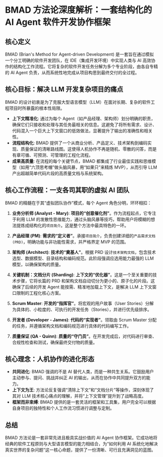 
# BMAD 方法论深度解析：一套结构化的 AI Agent 软件开发协作框架

## 核心定义
BMAD (Brian's Method for Agent-driven Development) 是一套旨在通过模拟一个分工明确的软件开发团队，在 IDE（集成开发环境）中实现人类与 AI 高效协作的结构化工作流程。它将复杂的软件开发任务分解为多个专业阶段，由各自专精的 AI Agent 负责，从而系统性地完成从项目构思到最终交付的全过程。

## 核心目标：解决 LLM 开发复杂项目的痛点
BMAD 的设计初衷是为了克服大型语言模型（LLM）在面对长期、复杂的软件工程项目时所暴露的根本性局限。

- **上下文精准化**: 通过为每个 Agent（如产品经理、架构师）划分明确的职责，确保它们只接收和处理与其任务最相关的信息。这避免了将所有需求、设计、代码混入一个巨大上下文窗口的低效做法，显著提升了输出的准确性和相关性。
- **流程结构化**: BMAD 提供了一个从商业分析、产品定义、技术架构到编码实现、质量保证的清晰路线图。这使得人机协作不再是随机、零散的问答，而是有章可循、可预测、可管理的工程化流程。
- **成果高质量**: 在流程的每个关键节点，BMAD 都集成了行业最佳实践和思维模型（如用“六顶思考帽”做头脑风暴，用“如果只”来精炼 MVP），从而引导 LLM 产出超越简单代码片段的高质量文档与系统架构。

## 核心工作流程：一支各司其职的虚拟 AI 团队
BMAD 的精髓在于其“虚拟团队协作”模式，每个 Agent 角色分明，环环相扣：

1.  **业务分析师 (Analyst - Mary)**: **项目的“创意催化剂”**。作为流程起点，它专注于利用 LLM 的发散性思维能力，通过头脑风暴等技巧，帮助用户将模糊的想法提炼成结构化的`项目简介`。这是整个方法中最具特色的一环。

2.  **产品经理 (PM)**: **需求的“定义者”**。承接`项目简介`，负责创建详细的`产品需求文档 (PRD)`，明确功能与非功能性需求，并严格界定 MVP 的范围。

3.  **架构师 (Architect)**: **技术的“奠基人”**。根据 PRD 设计`技术架构文档`，包含技术选型、数据模型、目录结构和编码规范。此阶段强调应选用能力最强的 LLM 模型，以确保架构的质量。

4.  **关键机制：文档分片 (Sharding)**: **上下文的“优化器”**。这是一个至关重要的技术步骤，它将长篇的 PRD 和架构文档自动切分为更小的、原子化的片段。这确保了后续的开发 Agent 能按需、精准地加载上下文，是解决 LLM 上下文窗口限制的工程化核心方案。

5.  **Scrum Master**: **开发的“指挥官”**。将宏观的用户故事（User Stories）分解为具体的、小粒度的、可执行的开发任务（Stories），并进行优先级排序。

6.  **开发者 (Developer - James)**: **代码的“实现者”**。领取由 Scrum Master 分配的任务，并遵循架构文档和编码规范进行具体的代码编写工作。

7.  **质量保证 (QA - Quinn)**: **质量的“守门员”**。在开发完成后，对代码进行审查、合规性检查和测试，确保最终交付物的质量。

## 核心理念：人机协作的进化形态
- **共同进化**: BMAD 强调的不是 AI 替代人类，而是一种共生关系。它鼓励用户主动参与、提问、挑战并纠正 AI 的输出，从而在协作中共同提升双方的能力。
- **上下文为王**: 方法论反复强调“清除上下文”和“文档分片”等操作，深刻体现了其对 LLM 技术核心痛点的理解，并将“上下文管理”提升到了战略高度。
- **框架而非束缚**: BMAD 提供的是一套灵活的框架和工具集，用户完全可以根据自身项目的独特性和个人工作流习惯进行调整与定制。

## 总结
BMAD 方法论是一套非常先进且极具实战价值的 AI Agent 协作框架。它成功地将经典的软件工程原则与大型语言模型的能力相结合，为“如何利用 AI 系统化地解决真实世界的复杂问题”这一核心命题，提供了一份清晰、可行且充满洞见的蓝图。
